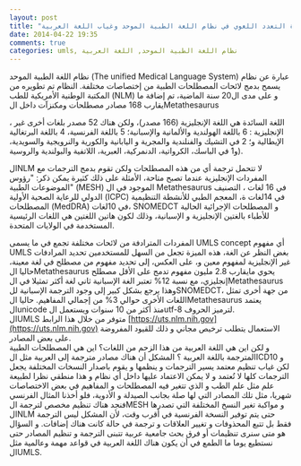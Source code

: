 ```yaml
---
layout: post
title: "ميزة التعدد اللغوي في نظام اللغة الطبية الموحد وغياب اللغة العربية"
date: 2014-04-22 19:35
comments: true
categories: umls, نظام اللغة الطبية الموحد, اللغة العربية
---
```


نظام اللغة الطبية الموحد (The unified Medical Language System) عبارة عن نظام يسمح بدمج لائحات المصطلحات الطبية من إختصاصات مختلفة. النظام تم تطويره من المكتبة الوطنية الأمريكية للطب  (NLM) و  على مدى ال20 سنة الماضية، تم إضافة ما يقارب 168 مصادر مصطلحات ومكنزآت داخل الMetathesaurus 
<!-- more -->
 ، اللغة السائدة هي اللغة الإنجليزية (166 مصدر)، ولكن هناك 52 مصدر بلغات أخرى غير الإنجليزية : 6 باللغة الهولندية والألمانية والإسبانية؛ 5 باللغة الفرنسية، 4 باللغة البرتغالية الإيطالية و؛ 2 في التشيك والفنلندية والمجرية و اليابانية والكورية والنرويجية والسويدية، و1 في الباسك، الكرواتية، الدنمركية، العبرية، اللاتفية والبولندية والروسية).

الNLM لا تتحمل ترجمة أي من هذه المصطلحات ولكن تقوم بدمج الترجمات مع المفردات الإنجليزية عندما تصبح متاحة، الأمثلة على ذلك كثيرة يمكن ذكر: "رؤوس الموضوعات الطبية"   (MESH) الموجود في ال Metathesaurus في 16 لغات ، التصنيف الدولي للرعاية الصحية الأولية (ICPC) في 14لغات ة، المعجم الطبي للأنشطة التنظيمية المصطلحات (MedDRA) في  10لغات، SNOMEDCT و  المصطلحات الإجرائية الحالية للأطباء بالغتين الإنجليزية و الإسبانية، وذلك لكون هاتين اللغتين هي اللغات الرئيسية المستخدمة في الولايات المتحدة.

المفردات المترادفة من لائحات مختلفة تجمع في ما يسمى UMLS concept أي مفهوم UMLS بغض النظر عن الغة، هذه الميزة تجعل من  السهل للمستخدمين تحديد المرادفات غير الإنجليزية لمفهوم معين و، على العكس، إلى تحديد مفهوم من مصطلح في لغة معينة، حاليا الMetathesaurus يحوي مايقارب 2.8 مليون مفهوم تدمج على الأقل مصطلح إنجليزي، مع نسبة 12% تعتبر الغة الإسبانية ثاني لغة أكثر تمثيلا في   الMetathesaurus وهذا يرجع بشكل كبير إلى وجود الترجمة الإسبانية للSNOMEDCT، من جهة أخرى تمثل اللغات الأخرى حوالي 3% من إجمالي المفاهيم. 
حاليا  الMetathesaurus يعتمد الunicode منذ أكثر من 10 سنوات ويستعمل الutf-8 لترميز الحروف.     
الUMLS متوفر من خلال هذا الرابط  [https://uts.nlm.nih.gov](https://uts.nlm.nih.gov) الاستعمال يتطلب ترخيص مجاني و ذلك للقيود المفروضة على بعض المصادر.   
و لكن اين هي اللغة العربية من هذا الزحم من اللغات؟ اين هي المصطلحات الطبية المترجمة باللغة العربية ؟ المشكل أن هناك مصادر مترجمة إلى العربية مثل الICD10 و لكن غياب تنظيم معتمد يسير الترجمات و ينظمها و يقوم باصدار النسخات المختلفة يجعل الترجمات كلها لا تُعتمد و لا يمكن الاعتماد عليها داخل أي نظام و هذا منطقي نظرا لطبيعة علم مثل علم الطب و الذي تتغير فيه المصطلحات و المفاهيم في بعض الاختصاصات شهريا،  مثل تلك المصادر التي لها صلة بجانب الصيدلة و الأدوية، فلو أخذنا المثال الفرنسي فنجد هناك تنظيم مخصص لترجمة الMESH   و مواكبة تغير النسخ المختلفة التي تصدرها الNLM حتى يتم توفير النسخة الفرنسية في أقرب وقت، لأن المشكل ليس الترجمة فقط بل تتبع المحذوفات و تغيير العلاقات و ترجمة في حالة كانت هناك إضافات. و السؤال هو متى سنرى تنظيمات أو فرق بحث جامعية عربية تتبنى الترجمة و تنظيم المصادر حتى نستطيع يوما ما الطمع في أن يكون هناك اللغة العربية في قواعد مهمة  وعالمية مثل الUMLS.
    

